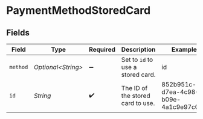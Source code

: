 # PaymentMethodStoredCard


## Fields

| Field                                | Type                                 | Required                             | Description                          | Example                              |
| ------------------------------------ | ------------------------------------ | ------------------------------------ | ------------------------------------ | ------------------------------------ |
| `method`                             | *Optional\<String>*                  | :heavy_minus_sign:                   | Set to `id` to use a stored card.    | id                                   |
| `id`                                 | *String*                             | :heavy_check_mark:                   | The ID of the stored card to use.    | 852b951c-d7ea-4c98-b09e-4a1c9e97c077 |